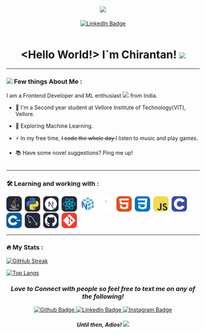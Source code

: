 <div id="header" align="center">
  <img src="https://media.giphy.com/media/8kERJ466SJRKpaUf5S/giphy.gif" width="100"/>
  <br></br>
  <div id="badges">
  <a href="https://www.linkedin.com/in/chirantan-jain-703166219/">
    <img src="https://img.shields.io/badge/LinkedIn-blue?style=for-the-badge&logo=linkedin&logoColor=white" alt="LinkedIn Badge"/>
  </a>
  </div>
    <img src="https://komarev.com/ghpvc/?username=your-github-username&style=flat-square&color=blue" alt=""/>
  <h1>
  &ltHello World!&gt I`m Chirantan!
  <img src="https://media.giphy.com/media/6qFTJz4fDRkdy/giphy.gif" height="70px"/>
</h1>
</div>

---

### <img src="https://media.giphy.com/media/l4FGtP1BqMzxz8Gbu/giphy.gif" height="40px"/> Few things About Me :
I am a Frontend Developer and ML enthusiast <img src="https://media.giphy.com/media/WUlplcMpOCEmTGBtBW/giphy.gif" width="30"> from India.

- 📘 I'm a Second year student at Vellore Institute of Technology(VIT), Vellore.

- :seedling: Exploring Machine Learning.

- :zap: In my free time, <s> I code the whole day </s> I listen to music and play games.

- :books: Have some novel suggestions? Ping me up!
<br></br>

---

### :hammer_and_wrench: Learning and working with :
<div>
  <img src="./icon/java.svg" title="Java" alt="Java" width="40" height="40"/>&nbsp;
  <img src="./icon/python.svg" title="Python" alt="Python" width="40" height="40"/>&nbsp;
  <img src="./icon/next.svg" title="Nextjs" alt="Nextjs" width="40" height="40"/>&nbsp;
  <img src="./icon/react.svg" title="React" alt="React" width="40" height="40"/>&nbsp;
  <img src="./icon/numpy.svg" title="Numpy" alt="Numpy" width="40" height="40"/>&nbsp;
  <img src="./icon/pandas.svg" title="Pandas" alt="Pandas" width="40" height="40"/>&nbsp;
  <img src="./icon/html.svg" title="HTML5" alt="HTML" width="40" height="40"/>&nbsp;
  <img src="./icon/css.svg"  title="CSS3" alt="CSS" width="40" height="40"/>&nbsp;
  <img src="./icon/js.svg" title="JavaScript" alt="JavaScript" width="40" height="40"/>&nbsp;
  <img src="./icon/c.svg" title="C" alt="C" width="40" height="40"/>&nbsp;
  <img src="./icon/cpp.svg" title="C" alt="C" width="40" height="40"/>&nbsp;
  <img src="./icon/mysql.svg" title="MySQL"  alt="MySQL" width="40" height="40"/>&nbsp;
  <img src="./icon/github.svg" title="Github" alt="Github" width="40" height="40"/>&nbsp;
  <img src="./icon/git.svg" title="Git" **alt="Git" width="40" height="40"/>
</div>

---

### :fire: My Stats :

[![GitHub Streak](http://github-readme-streak-stats.herokuapp.com?user=chirantan2003&theme=dark&background=000000)](https://git.io/streak-stats)

[![Top Langs](https://github-readme-stats.vercel.app/api/top-langs/?username=chirantan2003&layout=compact&theme=vision-friendly-dark)](https://github.com/anuraghazra/github-readme-stats)

<h3 align="center"><i>Love to Connect with people so feel free to text me on any of the following! </i></h3>
<div id="badges" align="center" t>
  <a href="https://www.github.com/chirantan2003" target="_blank">
    <img src="https://img.shields.io/badge/Github-black?style=for-the-badge&logo=Github&logoColor=white" alt="Github Badge"/>
  </a>
  <a href="https://www.linkedin.com/in/chirantan-jain-703166219/" target="_blank">
    <img src="https://img.shields.io/badge/LinkedIn-blue?style=for-the-badge&logo=linkedin&logoColor=white" alt="LinkedIn Badge"/>
  </a>
  <a href="https://www.instagram.com/chirantan_jain" target="_blank">
    <img src="https://img.shields.io/badge/Instagram-purple?style=for-the-badge&logo=Instagram&logoColor=white" alt="Instagram Badge"/>
  </a>
</div>

<h4 align="center"><i> Until then, Adios! </i><img src="https://media.giphy.com/media/13faydI3HDMLcc/giphy.gif"  height="40px"/><h4> 

